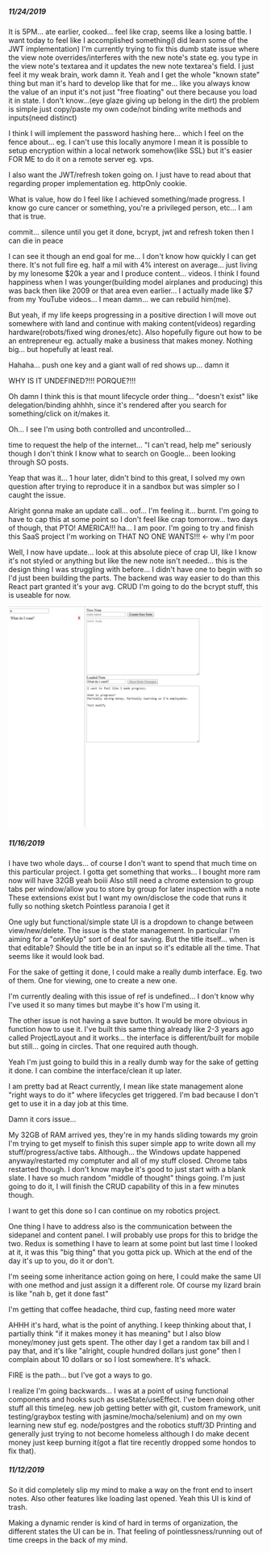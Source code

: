 ##### 11/24/2019
It is 5PM... ate earlier, cooked... feel like crap, seems like a losing battle.
I want today to feel like I accomplished something(I did learn some of the JWT implementation)
I'm currently trying to fix this dumb state issue where the view note overrides/interferes with the new note's state eg. you type in the view note's textarea and it updates the new note textarea's field.
I just feel it my weak brain, work damn it.
Yeah and I get the whole "known state" thing but man it's hard to develop like that for me... like you always know the value of an input it's not just "free floating" out there because you load it in state.
I don't know...(eye glaze giving up belong in the dirt) the problem is simple just copy/paste my own code/not binding write methods and inputs(need distinct)

I think I will implement the password hashing here... which I feel on the fence about... eg. I can't use this locally anymore I mean it is possible to setup encryption within a local network somehow(like SSL) but it's easier FOR ME to do it on a remote server eg. vps.

I also want the JWT/refresh token going on. I just have to read about that regarding proper implementation eg. httpOnly cookie.

What is value, how do I feel like I achieved something/made progress.
I know go cure cancer or something, you're a privileged person, etc... I am that is true.

commit... silence until you get it done, bcrypt, jwt and refresh token then I can die in peace

I can see it though an end goal for me... I don't know how quickly I can get there. It's not full fire eg. half a mil with 4% interest on average... just living by my lonesome $20k a year and I produce content... videos. I think I found happiness when I was younger(building model airplanes and producing) this was back then like 2009 or that area even earlier... I actually made like $7 from my YouTube videos... I mean damn... we can rebuild him(me).

But yeah, if my life keeps progressing in a positive direction I will move out somewhere with land and continue with making content(videos) regarding hardware(robots/fixed wing drones/etc). Also hopefully figure out how to be an entrepreneur eg. actually make a business that makes money. Nothing big... but hopefully at least real.

Hahaha... push one key and a giant wall of red shows up... damn it

WHY IS IT UNDEFINED?!!! PORQUE?!!!

Oh damn I think this is that mount lifecycle order thing... "doesn't exist" like delegation/binding ahhhh, since it's rendered after you search for something/click on it/makes it.

Oh... I see I'm using both controlled and uncontrolled...

time to request the help of the internet... "I can't read, help me" seriously though I don't think I know what to search on Google... been looking through SO posts.

Yeap that was it... 1 hour later, didn't bind to this great, I solved my own question after trying to reproduce it in a sandbox but was simpler so I caught the issue.

Alright gonna make an update call... oof... I'm feeling it... burnt. I'm going to have to cap this at some point so I don't feel like crap tomorrow... two days of though, that PTO! AMERICA!!! ha... I am poor. I'm going to try and finish this SaaS project I'm working on THAT NO ONE WANTS!!! <- why I'm poor

Well, I now have update... look at this absolute piece of crap UI, like I know it's not styled or anything but like the new note isn't needed... this is the design thing I was struggling with before... I didn't have one to begin with so I'd just been building the parts. The backend was way easier to do than this React part granted it's your avg. CRUD I'm going to do the bcrypt stuff, this is useable for now.

![piece-of-crap](./progress-images/piece-of-crap.JPG)

##### 11/16/2019
I have two whole days... of course I don't want to spend that much time on this particular project.
I gotta get something that works... I bought more ram now will have 32GB yeah boiii
Also still need a chrome extension to group tabs per window/allow you to store by group for later inspection with a note
These extensions exist but I want my own/disclose the code that runs it fully so nothing sketch
Pointless paranoia I get it

One ugly but functional/simple state UI is a dropdown to change between view/new/delete.
The issue is the state management. In particular I'm aiming for a "onKeyUp" sort of deal for saving.
But the title itself... when is that editable? Should the title be in an input so it's editable all the time. That seems like it would look bad.

For the sake of getting it done, I could make a really dumb interface. Eg. two of them. One for viewing, one to create a new one.

I'm currently dealing with this issue of ref is undefined... I don't know why I've used it so many times but maybe it's how I'm using it.

The other issue is not having a save button. It would be more obvious in function how to use it. I've built this same thing already like 2-3 years ago called ProjectLayout and it works... the interface is different/built for mobile but still... going in circles. That one required auth though.

Yeah I'm just going to build this in a really dumb way for the sake of getting it done. I can combine the interface/clean it up later.

I am pretty bad at React currently, I mean like state management alone "right ways to do it" where lifecycles get triggered.
I'm bad because I don't get to use it in a day job at this time.

Damn it cors issue...

My 32GB of RAM arrived yes, they're in my hands sliding towards my groin
I'm trying to get myself to finish this super simple app to write down all my stuff/progress/active tabs.
Although... the Windows update happened anyway/restarted my comptuter and all of my stuff closed. Chrome tabs restarted though.
I don't know maybe it's good to just start with a blank slate. I have so much random "middle of thought" things going.
I'm just going to do it, I will finish the CRUD capability of this in a few minutes though.

I want to get this done so I can continue on my robotics project.

One thing I have to address also is the communication between the sidepanel and content panel. I will probably use props for this to bridge the two. Redux is something I have to learn at some point but last time I looked at it, it was this "big thing" that you gotta pick up. Which at the end of the day it's up to you, do it or don't.

I'm seeing some inheritance action going on here, I could make the same UI with one method and just assign it a different role. Of course my lizard brain is like "nah b, get it done fast"

I'm getting that coffee headache, third cup, fasting need more water

AHHH it's hard, what is the point of anything. I keep thinking about that, I partially think "if it makes money it has meaning" but I also blow money/money just gets spent. The other day I get a random tax bill and I pay that, and it's like "alright, couple hundred dollars just gone" then I complain about 10 dollars or so I lost somewhere. It's whack.

FIRE is the path... but I've got a ways to go.

I realize I'm going backwards... I was at a point of using functional components and hooks such as useState/useEffect. I've been doing other stuff all this time(eg. new job getting better with git, custom framework, unit testing/graybox testing with jasmine/mocha/selenium) and on my own learning new stuf eg. node/postgres and the robotics stuff/3D Printing and generally just trying to not become homeless although I do make decent money just keep burning it(got a flat tire recently dropped some hondos to fix that).



##### 11/12/2019
So it did completely slip my mind to make a way on the front end to insert notes.
Also other features like loading last opened.
Yeah this UI is kind of trash.

Making a dynamic render is kind of hard in terms of organization, the different states the UI can be in.
That feeling of pointlessness/running out of time creeps in the back of my mind.